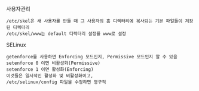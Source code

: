 사용자관리

    /etc/skel은 새 사용자를 만들 때 그 사용자의 홈 디렉터리에 복사되는 기본 파일들이 저장된 디렉터리
    /etc/skel/www는 default 디렉터리 설정를 www로 설정

SELinux

    getenforce를 사용하면 Enforcing 모드인지, Permissive 모드인지 알 수 있음
    setenforce 0 이면 비활성화(Permissive)
    setenforce 1 이면 활성화(Enforcing)
    이것들은 일시적인 활성화 및 비활성화이고,
    /etc/selinux/config 파일을 수정하면 영구적